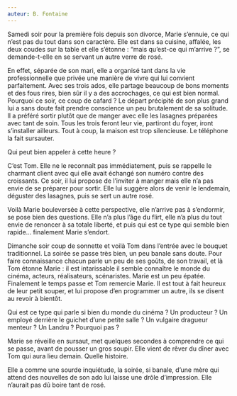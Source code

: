 ```yaml
---
auteur: B. Fontaine
---
```


Samedi soir pour la première fois depuis son divorce, Marie s’ennuie, ce qui n’est pas du tout dans son caractère. Elle est dans sa cuisine, affalée, les deux coudes sur la table et elle s’étonne : “mais qu’est-ce qui m’arrive ?”, se demande-t-elle en se servant un autre verre de rosé.

En effet, séparée de son mari, elle a organisé tant dans la vie professionnelle que privée une manière de vivre qui lui convient parfaitement. Avec ses trois ados, elle partage beaucoup de bons moments et des fous rires, bien sûr il y a des accrochages, ce qui est bien normal. Pourquoi ce soir, ce coup de cafard ? Le départ précipité de son plus grand lui a sans doute fait prendre conscience un peu brutalement de sa solitude. Il a préféré sortir plutôt que de manger avec elle les lasagnes préparées avec tant de soin. Tous les trois feront leur vie, partiront du foyer, iront s’installer ailleurs. Tout à coup, la maison est trop silencieuse. Le téléphone la fait sursauter.

Qui peut bien appeler à cette heure ?

C’est Tom. Elle ne le reconnaît pas immédiatement, puis se rappelle le charmant client avec qui elle avait échangé son numéro contre des croissants. Ce soir, il lui propose de l’inviter à manger mais elle n’a pas envie de se préparer pour sortir. Elle lui suggère alors de venir le lendemain, déguster des lasagnes, puis se sert un autre rosé.

Voilà Marie bouleversée à cette perspective, elle n’arrive pas à s’endormir, se pose bien des questions. Elle n’a plus l’âge du flirt, elle n’a plus du tout envie de renoncer à sa totale liberté, et puis qui est ce type qui semble bien rapide… finalement Marie s’endort.

Dimanche soir coup de sonnette et voilà Tom dans l’entrée avec le bouquet traditionnel. La soirée se passe très bien, un peu banale sans doute. Pour faire connaissance chacun parle un peu de ses goûts, de son travail, et là Tom étonne Marie : il est intarissable il semble connaître le monde du cinéma, acteurs, réalisateurs, scénaristes. Marie est un peu épatée. Finalement le temps passe et Tom remercie Marie. Il est tout à fait heureux de leur petit souper, et lui propose d’en programmer un autre, ils se disent au revoir à bientôt.

Qui est ce type qui parle si bien du monde du cinéma ? Un producteur ? Un employé derrière le guichet d’une petite salle ? Un vulgaire dragueur menteur ? Un Landru ? Pourquoi pas ?

Marie se réveille en sursaut, met quelques secondes à comprendre ce qui se passe, avant de pousser un gros soupir. Elle vient de rêver du dîner avec Tom qui aura lieu demain. Quelle histoire.

Elle a comme une sourde inquiétude, la soirée, si banale, d’une mère qui attend des nouvelles de son ado lui laisse une drôle d’impression. Elle n’aurait pas dû boire tant de rosé.

